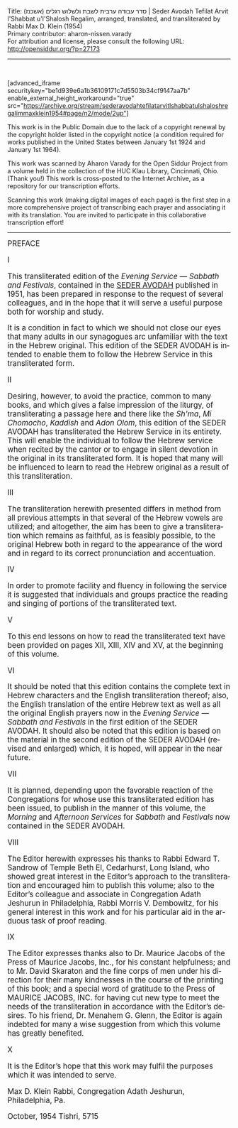 <html>
<head></head>
<body>
Title: סדר עבודה ערבית לשבת ולשלוש רגלים (אשכנז)‏ | Seder Avodah Tefilat Arvit l'Shabbat u'l'Shalosh Regalim, arranged, translated, and transliterated by Rabbi Max D. Klein (1954)<br />
Primary contributor: aharon-nissen.varady<br />
For attribution and license, please consult the following URL: <a href="http://opensiddur.org/?p=27173">http://opensiddur.org/?p=27173</a>
<p />
<hr />

&nbsp;

[advanced_iframe securitykey="be1d939e6a1b36109171c7d5503b34cf9147aa7b" enable_external_height_workaround="true" src="https://archive.org/stream/sederavodahtefilatarvitlshabbatulshaloshregalimmaxklein1954#page/n2/mode/2up"]

This work is in the Public Domain due to the lack of a copyright renewal by the copyright holder listed in the copyright notice (a condition required for works published in the United States between January 1st 1924 and January 1st 1964).

This work was scanned by Aharon Varady for the Open Siddur Project from a volume held in the collection of the HUC Klau Library, Cincinnati, Ohio. (Thank you!) This work is cross-posted to the Internet Archive, as a repository for our transcription efforts.

Scanning this work (making digital images of each page) is the first step in a more comprehensive project of transcribing each prayer and associating it with its translation. You are invited to participate in this collaborative transcription effort!

<hr />

<div class="english" lang="en" style="font-size: 1.2em;">
PREFACE 


I 

This transliterated edition of the <em>Evening Service — Sabbath and Festivals</em>, contained in the <span style="text-transform: uppercase;"><a href="https://opensiddur.org/compilations/kol-bo/seder-avodah-tefilot-lshabbat-lshalosh-regalim-ulhol-by-max-klein/">Seder Avodah</a></span> published in 1951, has been prepared in response to the request of several colleagues, and in the hope that it will serve a useful purpose both for worship and study. 

It is a condition in fact to which we should not close our eyes that many adults in our synagogues arc unfamiliar with the text in the Hebrew original. This edition of the <span style="text-transform: uppercase;">Seder Avodah</span> is intended to enable them to follow the Hebrew Service in this transliterated form. 

II 

Desiring, however, to avoid the practice, common to many books, and which gives a false impression of the liturgy, of transliterating a passage here and there like the <em>Sh'ma</em>, <em>Mi Chomocho</em>, <em>Kaddish</em> and <em>Adon Olom</em>, this edition of the <span style="text-transform: uppercase;">Seder Avodah</span> has transliterated the Hebrew Service in its entirety. This will enable the individual to follow the Hebrew service when recited by the cantor or to engage in silent devotion in the original in its transliterated form. It is hoped that many will be influenced to learn to read the Hebrew original as a result of this transliteration. 

III

The transliteration herewith presented differs in method from all previous attempts in that several of the Hebrew vowels are utilized; and altogether, the aim has been to give a transliteration which remains as faithful, as is feasibly possible, to the original Hebrew both in regard to the appearance of the word and in regard to its correct pronunciation and accentuation. 

IV 

In order to promote facility and fluency in following the service it is suggested that individuals and groups practice the reading and singing of portions of the transliterated text. 

V 

To this end lessons on how to read the transliterated text have been provided on pages XII, XIII, XIV and XV, at the beginning of this volume. 

VI 

It should be noted that this edition contains the complete text in Hebrew characters and the English transliteration thereof; also, the English translation of the entire Hebrew text as well as all the original English prayers now in the <em>Evening Service — Sabbath and Festivals</em> in the first edition of the <span style="text-transform: uppercase;">Seder Avodah</span>. It should also be noted that this edition is based on the material in the second edition of the <span style="text-transform: uppercase;">Seder Avodah</span> (revised and enlarged) which, it is hoped, will appear in the near future. 

VII 

It is planned, depending upon the favorable reaction of the Congregations for whose use this transliterated edition has been issued, to publish in the manner of this volume, the <em>Morning</em> and <em>Afternoon Services</em> for <em>Sabbath</em> and <em>Festivals</em> now contained in the <span style="text-transform: uppercase;">Seder Avodah</span>. 

VIII 

The Editor herewith expresses his thanks to Rabbi Edward T. Sandrow of Temple Beth El, Cedarhurst, Long Island, who showed great interest in the Editor’s approach to the transliteration and encouraged him to publish this volume; also to the Editor’s colleague and associate in Congregation Adath Jeshurun in Philadelphia, Rabbi Morris V. Dembowitz, for his general interest in this work and for his particular aid in the arduous task of proof reading. 

IX 

The Editor expresses thanks also to Dr. Maurice Jacobs of the Press of Maurice Jacobs, Inc., for his constant helpfulness; and to Mr. David Skaraton and the fine corps of men under his direction for their many kindnesses in the course of the printing of this book; and a special word of gratitude to the Press of <span style="text-transform: uppercase;">Maurice Jacobs, Inc.</span> for having cut new type to meet the needs of the transliteration in accordance with the Editor’s desires. To his friend, Dr. Menahem G. Glenn, the Editor is again indebted for many a wise suggestion from which this volume has greatly benefited. 

X 

It is the Editor’s hope that this work may fulfil the purposes which it was intended to serve. 

Max D. Klein 
Rabbi, Congregation Adath Jeshurun, 
Philadelphia, Pa. 

October, 1954 
Tishri, 5715 
</div>

&nbsp;
</body>
</html>